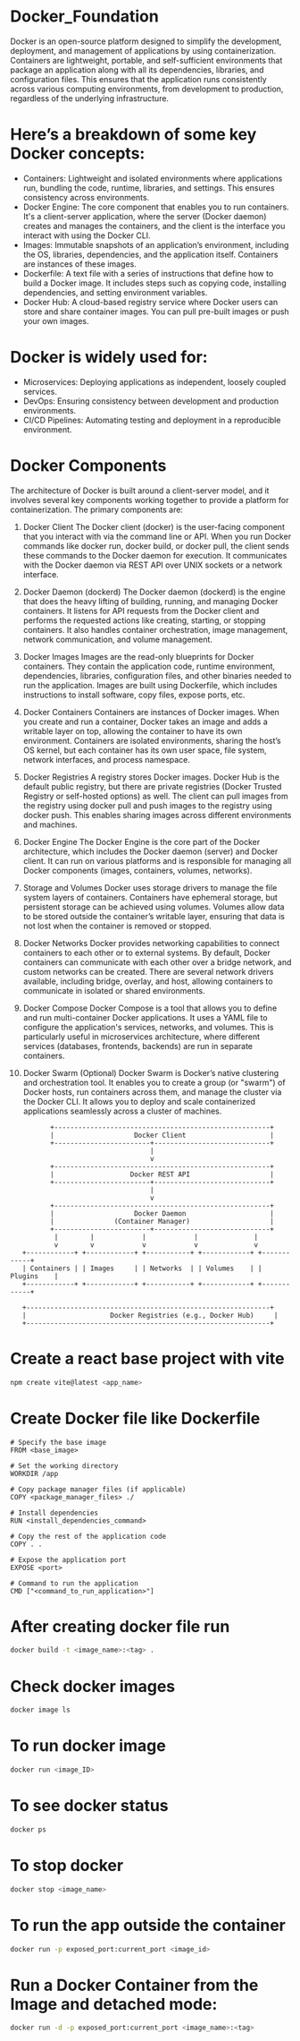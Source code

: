 # Docker_Foundation

Docker is an open-source platform designed to simplify the development, deployment, and management of applications by using containerization. Containers are lightweight, portable, and self-sufficient environments that package an application along with all its dependencies, libraries, and configuration files. This ensures that the application runs consistently across various computing environments, from development to production, regardless of the underlying infrastructure.

# Here’s a breakdown of some key Docker concepts:

 - Containers: Lightweight and isolated environments where applications run, bundling the code, runtime, libraries, and settings. This ensures consistency across environments.
 - Docker Engine: The core component that enables you to run containers. It's a client-server application, where the server (Docker daemon) creates and manages the containers, and the client is the interface you interact with using the Docker CLI.
 - Images: Immutable snapshots of an application’s environment, including the OS, libraries, dependencies, and the application itself. Containers are instances of these images.
 - Dockerfile: A text file with a series of instructions that define how to build a Docker image. It includes steps such as copying code, installing dependencies, and setting environment variables.
 - Docker Hub: A cloud-based registry service where Docker users can store and share container images. You can pull pre-built images or push your own images.

# Docker is widely used for:

 - Microservices: Deploying applications as independent, loosely coupled services.
 - DevOps: Ensuring consistency between development and production environments.
 - CI/CD Pipelines: Automating testing and deployment in a reproducible environment.

# Docker Components
The architecture of Docker is built around a client-server model, and it involves several key components working together to provide a platform for containerization. The primary components are:

1. Docker Client
The Docker client (docker) is the user-facing component that you interact with via the command line or API. When you run Docker commands like docker run, docker build, or docker pull, the client sends these commands to the Docker daemon for execution.
It communicates with the Docker daemon via REST API over UNIX sockets or a network interface.

2. Docker Daemon (dockerd)
The Docker daemon (dockerd) is the engine that does the heavy lifting of building, running, and managing Docker containers. It listens for API requests from the Docker client and performs the requested actions like creating, starting, or stopping containers.
It also handles container orchestration, image management, network communication, and volume management.

3. Docker Images
Images are the read-only blueprints for Docker containers. They contain the application code, runtime environment, dependencies, libraries, configuration files, and other binaries needed to run the application.
Images are built using Dockerfile, which includes instructions to install software, copy files, expose ports, etc.

4. Docker Containers
Containers are instances of Docker images. When you create and run a container, Docker takes an image and adds a writable layer on top, allowing the container to have its own environment.
Containers are isolated environments, sharing the host’s OS kernel, but each container has its own user space, file system, network interfaces, and process namespace.

5. Docker Registries
A registry stores Docker images. Docker Hub is the default public registry, but there are private registries (Docker Trusted Registry or self-hosted options) as well.
The client can pull images from the registry using docker pull and push images to the registry using docker push. This enables sharing images across different environments and machines.

6. Docker Engine
The Docker Engine is the core part of the Docker architecture, which includes the Docker daemon (server) and Docker client. It can run on various platforms and is responsible for managing all Docker components (images, containers, volumes, networks).

7. Storage and Volumes
Docker uses storage drivers to manage the file system layers of containers. Containers have ephemeral storage, but persistent storage can be achieved using volumes.
Volumes allow data to be stored outside the container’s writable layer, ensuring that data is not lost when the container is removed or stopped.

8. Docker Networks
Docker provides networking capabilities to connect containers to each other or to external systems. By default, Docker containers can communicate with each other over a bridge network, and custom networks can be created.
There are several network drivers available, including bridge, overlay, and host, allowing containers to communicate in isolated or shared environments.

9. Docker Compose
Docker Compose is a tool that allows you to define and run multi-container Docker applications. It uses a YAML file to configure the application's services, networks, and volumes.
This is particularly useful in microservices architecture, where different services (databases, frontends, backends) are run in separate containers.

10. Docker Swarm (Optional)
Docker Swarm is Docker’s native clustering and orchestration tool. It enables you to create a group (or "swarm") of Docker hosts, run containers across them, and manage the cluster via the Docker CLI.
It allows you to deploy and scale containerized applications seamlessly across a cluster of machines.


```plaintext
          +------------------------------------------------------+
          |                    Docker Client                     |
          +------------------------+-----------------------------+
                                   |
                                   v
          +------------------------------------------------------+
          |                   Docker REST API                    |
          +------------------------+-----------------------------+
                                   |
                                   v
          +------------------------------------------------------+
          |                    Docker Daemon                     |
          |               (Container Manager)                    |
          +------------------------+-----------------------------+
           |        |            |            |              |
           v        v            v            v              v
   +------------+ +------------+ +-----------+ +------------+ +------------+
   | Containers | | Images     | | Networks  | | Volumes    | | Plugins    |
   +------------+ +------------+ +-----------+ +------------+ +------------+

   +-------------------------------------------------------------+
   |                     Docker Registries (e.g., Docker Hub)     |
   +-------------------------------------------------------------+
```
# Create a react base project with vite

```bash
npm create vite@latest <app_name>
```
# Create Docker file like Dockerfile

```plaintext
# Specify the base image
FROM <base_image>

# Set the working directory
WORKDIR /app

# Copy package manager files (if applicable)
COPY <package_manager_files> ./

# Install dependencies
RUN <install_dependencies_command>

# Copy the rest of the application code
COPY . .

# Expose the application port
EXPOSE <port>

# Command to run the application
CMD ["<command_to_run_application>"]
```


# After creating docker file run

```bash
docker build -t <image_name>:<tag> .
```
# Check docker images
```bash
docker image ls
```

# To run docker image
```bash 
docker run <image_ID>
```
# To see docker status
```bash
docker ps
```
# To stop docker
```bash
docker stop <image_name>
```
# To run the app outside the container
```bash
docker run -p exposed_port:current_port <image_id>
```

# Run a Docker Container from the Image and detached mode:
```bash
docker run -d -p exposed_port:current_port <image_name>:<tag>
```
